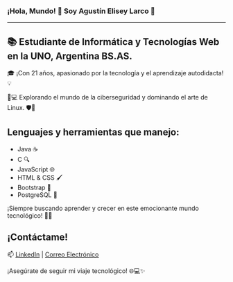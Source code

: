 ### ¡Hola, Mundo! 👋 Soy Agustín Elisey Larco 🌟
---
## 📚 Estudiante de Informática y Tecnologías Web en la UNO, Argentina BS.AS.

🎓 ¡Con 21 años, apasionado por la tecnología y el aprendizaje autodidacta! 💡

🔐💻 Explorando el mundo de la ciberseguridad y dominando el arte de Linux. 🛡️🐧

## Lenguajes y herramientas que manejo:
- Java ☕
- C 🔍
- JavaScript 🌐
- HTML & CSS 🖌️
- Bootstrap 🌈
- PostgreSQL 🐘

¡Siempre buscando aprender y crecer en este emocionante mundo tecnológico! 🚀✨

## ¡Contáctame!
📫 [LinkedIn](www.linkedin.com/in/agustin-elisey-larco-04b397236)
 | [Correo Electrónico](mailto:agustinelisey22@gmail.com)

¡Asegúrate de seguir mi viaje tecnológico! 🌐💻✨
